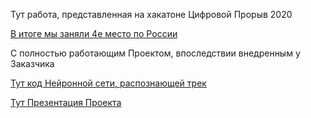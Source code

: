 Тут работа, представленная на хакатоне Цифровой Прорыв 2020

[В итоге мы заняли 4е место по России](certificate.pdf)

С полностью работающим Проектом, впоследствии внедренным у Заказчика

[Тут код Нейронной сети, распознающей трек](GAZP_Media_Hacaton_v3.ipynb)

[Тут Презентация Проекта](Кейс_Газпромедиа.pdf)